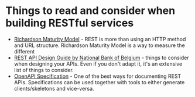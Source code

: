 # Things to read and consider when building RESTful services

- [Richardson Maturity Model](https://martinfowler.com/articles/richardsonMaturityModel.html) - REST is more than using an HTTP method and URL structure. Richardson Maturity Model is a way to measure the different 
- [REST API Design Guide by National Bank of Belgium](https://github.com/NationalBankBelgium/REST-API-Design-Guide/wiki) - things to consider when designing your APIs. Even if you don't adapt it, it's an extensive list of things to consider.
- [OpenAPI Specification](https://swagger.io/specification/) - One of the best ways for documenting REST APIs. Specifications can be used together with tools to either generate clients/skeletons and vice-versa.
